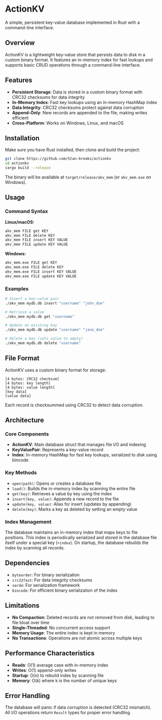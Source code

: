 # ActionKV

A simple, persistent key-value database implemented in Rust with a command-line interface.

## Overview

ActionKV is a lightweight key-value store that persists data to disk in a custom binary format. It features an in-memory index for fast lookups and supports basic CRUD operations through a command-line interface.

## Features

- **Persistent Storage**: Data is stored in a custom binary format with CRC32 checksums for data integrity
- **In-Memory Index**: Fast key lookups using an in-memory HashMap index
- **Data Integrity**: CRC32 checksums protect against data corruption
- **Append-Only**: New records are appended to the file, making writes efficient
- **Cross-Platform**: Works on Windows, Linux, and macOS

## Installation

Make sure you have Rust installed, then clone and build the project:

```bash
git clone https://github.com/Stan-breaks/actionkv
cd actionkv
cargo build --release
```

The binary will be available at `target/release/akv_mem` (or `akv_mem.exe` on Windows).

## Usage

### Command Syntax

**Linux/macOS:**
```bash
akv_mem FILE get KEY
akv_mem FILE delete KEY  
akv_mem FILE insert KEY VALUE
akv_mem FILE update KEY VALUE
```

**Windows:**
```cmd
akv_mem.exe FILE get KEY
akv_mem.exe FILE delete KEY
akv_mem.exe FILE insert KEY VALUE  
akv_mem.exe FILE update KEY VALUE
```

### Examples

```bash
# Insert a key-value pair
./akv_mem mydb.db insert "username" "john_doe"

# Retrieve a value
./akv_mem mydb.db get "username"

# Update an existing key
./akv_mem mydb.db update "username" "jane_doe"

# Delete a key (sets value to empty)
./akv_mem mydb.db delete "username"
```

## File Format

ActionKV uses a custom binary format for storage:

```
[4 bytes: CRC32 checksum]
[4 bytes: key length]
[4 bytes: value length]  
[key data]
[value data]
```

Each record is checksummed using CRC32 to detect data corruption.

## Architecture

### Core Components

- **ActionKV**: Main database struct that manages file I/O and indexing
- **KeyValuePair**: Represents a key-value record
- **Index**: In-memory HashMap for fast key lookups, serialized to disk using bincode

### Key Methods

- `open(path)`: Opens or creates a database file
- `load()`: Builds the in-memory index by scanning the entire file
- `get(key)`: Retrieves a value by key using the index
- `insert(key, value)`: Appends a new record to the file
- `update(key, value)`: Alias for insert (updates by appending)
- `delete(key)`: Marks a key as deleted by setting an empty value

### Index Management

The database maintains an in-memory index that maps keys to file positions. This index is periodically serialized and stored in the database file itself under a special key (`+index`). On startup, the database rebuilds the index by scanning all records.

## Dependencies

- `byteorder`: For binary serialization
- `crc32fast`: For data integrity checksums  
- `serde`: For serialization framework
- `bincode`: For efficient binary serialization of the index

## Limitations

- **No Compaction**: Deleted records are not removed from disk, leading to file bloat over time
- **Single-Threaded**: No concurrent access support
- **Memory Usage**: The entire index is kept in memory
- **No Transactions**: Operations are not atomic across multiple keys

## Performance Characteristics

- **Reads**: O(1) average case with in-memory index
- **Writes**: O(1) append-only writes  
- **Startup**: O(n) to rebuild index by scanning file
- **Memory**: O(k) where k is the number of unique keys

## Error Handling

The database will panic if data corruption is detected (CRC32 mismatch). All I/O operations return `Result` types for proper error handling.


